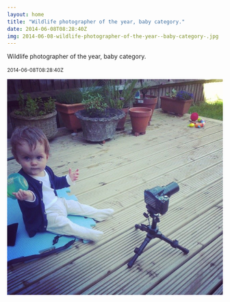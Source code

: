 ```yaml
---
layout: home
title: "Wildlife photographer of the year, baby category."
date: 2014-06-08T08:28:40Z
img: 2014-06-08-wildlife-photographer-of-the-year--baby-category-.jpg
---
```


Wildlife photographer of the year, baby category.

<small>2014-06-08T08:28:40Z</small>

![Wildlife photographer of the year, baby category.](2014-06-08-wildlife-photographer-of-the-year--baby-category-.jpg)
